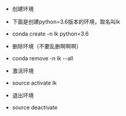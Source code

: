 * 创建环境
* 下面是创建python=3.6版本的环境，取名叫lk
* conda create -n lk python=3.6 

* 删除环境（不要乱删啊啊啊）
* conda remove -n lk --all

* 激活环境
* source activate lk

* 退出环境
* source deactivate

